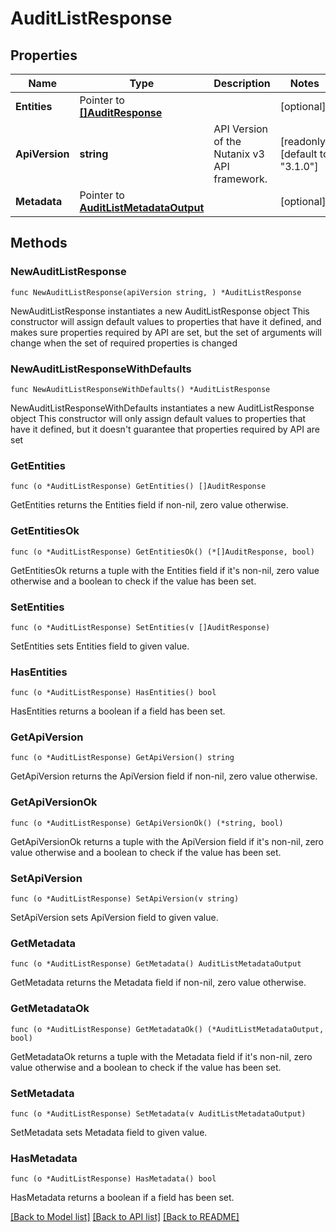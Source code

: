 # AuditListResponse

## Properties

Name | Type | Description | Notes
------------ | ------------- | ------------- | -------------
**Entities** | Pointer to [**[]AuditResponse**](AuditResponse.md) |  | [optional] 
**ApiVersion** | **string** | API Version of the Nutanix v3 API framework. | [readonly] [default to "3.1.0"]
**Metadata** | Pointer to [**AuditListMetadataOutput**](AuditListMetadataOutput.md) |  | [optional] 

## Methods

### NewAuditListResponse

`func NewAuditListResponse(apiVersion string, ) *AuditListResponse`

NewAuditListResponse instantiates a new AuditListResponse object
This constructor will assign default values to properties that have it defined,
and makes sure properties required by API are set, but the set of arguments
will change when the set of required properties is changed

### NewAuditListResponseWithDefaults

`func NewAuditListResponseWithDefaults() *AuditListResponse`

NewAuditListResponseWithDefaults instantiates a new AuditListResponse object
This constructor will only assign default values to properties that have it defined,
but it doesn't guarantee that properties required by API are set

### GetEntities

`func (o *AuditListResponse) GetEntities() []AuditResponse`

GetEntities returns the Entities field if non-nil, zero value otherwise.

### GetEntitiesOk

`func (o *AuditListResponse) GetEntitiesOk() (*[]AuditResponse, bool)`

GetEntitiesOk returns a tuple with the Entities field if it's non-nil, zero value otherwise
and a boolean to check if the value has been set.

### SetEntities

`func (o *AuditListResponse) SetEntities(v []AuditResponse)`

SetEntities sets Entities field to given value.

### HasEntities

`func (o *AuditListResponse) HasEntities() bool`

HasEntities returns a boolean if a field has been set.

### GetApiVersion

`func (o *AuditListResponse) GetApiVersion() string`

GetApiVersion returns the ApiVersion field if non-nil, zero value otherwise.

### GetApiVersionOk

`func (o *AuditListResponse) GetApiVersionOk() (*string, bool)`

GetApiVersionOk returns a tuple with the ApiVersion field if it's non-nil, zero value otherwise
and a boolean to check if the value has been set.

### SetApiVersion

`func (o *AuditListResponse) SetApiVersion(v string)`

SetApiVersion sets ApiVersion field to given value.


### GetMetadata

`func (o *AuditListResponse) GetMetadata() AuditListMetadataOutput`

GetMetadata returns the Metadata field if non-nil, zero value otherwise.

### GetMetadataOk

`func (o *AuditListResponse) GetMetadataOk() (*AuditListMetadataOutput, bool)`

GetMetadataOk returns a tuple with the Metadata field if it's non-nil, zero value otherwise
and a boolean to check if the value has been set.

### SetMetadata

`func (o *AuditListResponse) SetMetadata(v AuditListMetadataOutput)`

SetMetadata sets Metadata field to given value.

### HasMetadata

`func (o *AuditListResponse) HasMetadata() bool`

HasMetadata returns a boolean if a field has been set.


[[Back to Model list]](../README.md#documentation-for-models) [[Back to API list]](../README.md#documentation-for-api-endpoints) [[Back to README]](../README.md)


